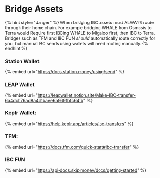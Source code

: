 # Bridge Assets

{% hint style="danger" %}
When bridging IBC assets must ALWAYS  route through their home chain. For example bridging WHALE from Osmosis to Terra would Require first IBCing WHALE to Migaloo first, then IBC to Terra. Bridges such as TFM and IBC FUN _should_ automatically route correctly for you, but manual IBC sends using wallets will need routing manually.
{% endhint %}

### Station Wallet:

{% embed url="https://docs.station.money/using/send" %}

### LEAP Wallet

{% embed url="https://leapwallet.notion.site/Make-IBC-transfer-6a4dcb76ad8a4d1baee6a969fbfc64fb" %}

### Keplr Wallet:

{% embed url="https://help.keplr.app/articles/ibc-transfers" %}

### TFM:

{% embed url="https://docs.tfm.com/quick-start#ibc-transfer" %}

### IBC FUN

{% embed url="https://api-docs.skip.money/docs/getting-started" %}

